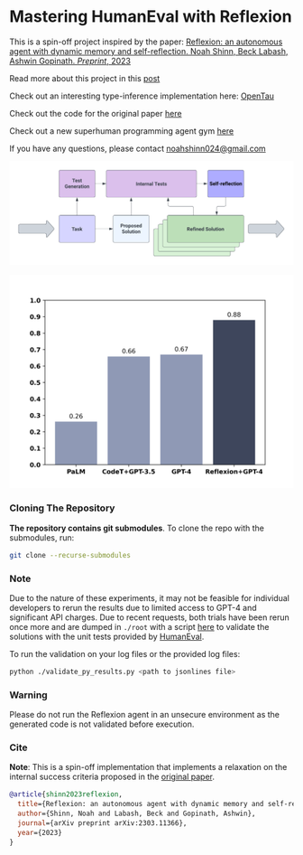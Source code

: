 # Mastering HumanEval with Reflexion

This is a spin-off project inspired by the paper: [Reflexion: an autonomous agent with dynamic memory and self-reflection. Noah Shinn, Beck Labash, Ashwin Gopinath. _Preprint_, 2023](https://arxiv.org/abs/2303.11366)

Read more about this project in this [post](https://nanothoughts.substack.com/p/reflecting-on-reflexion)

Check out an interesting type-inference implementation here: [OpenTau](https://github.com/GammaTauAI/opentau)

Check out the code for the original paper [here](https://github.com/noahshinn024/reflexion)

Check out a new superhuman programming agent gym [here](https://github.com/GammaTauAI/leetcode-hard-gym)

If you have any questions, please contact [noahshinn024@gmail.com](noahshinn024@gmail.com)

![architecture](./media/architecture.png)

![result](./media/performance.png)

### Cloning The Repository
**The repository contains git submodules**. To clone the repo with the submodules, run:
```bash
git clone --recurse-submodules
```

### Note

Due to the nature of these experiments, it may not be feasible for individual developers to rerun the results due to limited access to GPT-4 and significant API charges. Due to recent requests, both trials have been rerun once more and are dumped in `./root` with a script [here](https://github.com/noahshinn024/reflexion-human-eval/blob/main/validate_py_results.py) to validate the solutions with the unit tests provided by [HumanEval](https://github.com/openai/human-eval).

To run the validation on your log files or the provided log files:
```bash
python ./validate_py_results.py <path to jsonlines file>
```

### Warning

Please do not run the Reflexion agent in an unsecure environment as the generated code is not validated before execution.

### Cite

**Note**: This is a spin-off implementation that implements a relaxation on the internal success criteria proposed in the [original paper](https://arxiv.org/abs/2303.11366).

```bibtex
@article{shinn2023reflexion,
  title={Reflexion: an autonomous agent with dynamic memory and self-reflection},
  author={Shinn, Noah and Labash, Beck and Gopinath, Ashwin},
  journal={arXiv preprint arXiv:2303.11366},
  year={2023}
}
```
